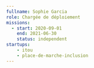 ```yaml
---
fullname: Sophie Garcia
role: Chargée de déploiement
missions:
  - start: 2020-09-01
    end: 2021-06-30
    status: independent
startups:
    - itou
    - place-de-marche-inclusion
---
```

